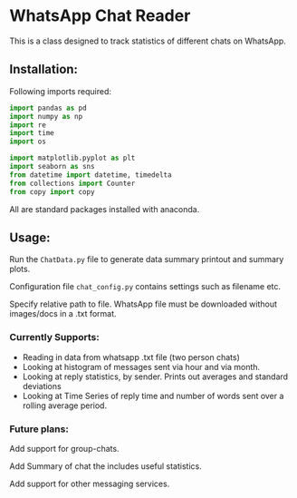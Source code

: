 # WhatsApp Chat Reader
This is a class designed to track statistics of different chats on WhatsApp.

## Installation:
Following imports required:
```python
import pandas as pd
import numpy as np
import re
import time
import os

import matplotlib.pyplot as plt
import seaborn as sns
from datetime import datetime, timedelta
from collections import Counter
from copy import copy
```
All are standard packages installed with anaconda.

## Usage:
Run the `ChatData.py` file to generate data summary printout and summary plots.

Configuration file `chat_config.py` contains settings such as filename etc.

Specify relative path to file.
WhatsApp file must be downloaded without images/docs in a .txt format.

### Currently Supports:
- Reading in data from whatsapp .txt file (two person chats)
- Looking at histogram of messages sent via hour and via month.
- Looking at reply statistics, by sender. Prints out averages and standard deviations
- Looking at Time Series of reply time and number of words sent over a rolling average period.

### Future plans:
Add support for group-chats.

Add Summary of chat the includes useful statistics.

Add support for other messaging services.
